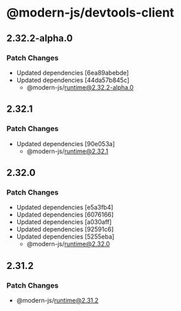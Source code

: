 # @modern-js/devtools-client

## 2.32.2-alpha.0

### Patch Changes

- Updated dependencies [6ea89abebde]
- Updated dependencies [44da57b845c]
  - @modern-js/runtime@2.32.2-alpha.0

## 2.32.1

### Patch Changes

- Updated dependencies [90e053a]
  - @modern-js/runtime@2.32.1

## 2.32.0

### Patch Changes

- Updated dependencies [e5a3fb4]
- Updated dependencies [6076166]
- Updated dependencies [a030aff]
- Updated dependencies [92591c6]
- Updated dependencies [5255eba]
  - @modern-js/runtime@2.32.0

## 2.31.2

### Patch Changes

- @modern-js/runtime@2.31.2
